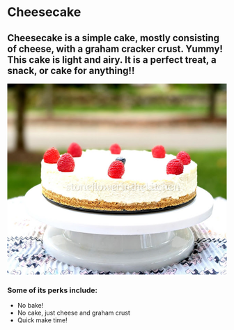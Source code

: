 # Cheesecake

## Cheesecake is a simple cake, mostly consisting of cheese, with a graham cracker crust. Yummy! This cake is light and airy. It is a perfect treat, a snack, or cake for anything!!

![Cheesecake Image](Cheesecake.jpg)

### Some of its perks include:
* No bake! 
* No cake, just cheese and graham crust
* Quick make time!


